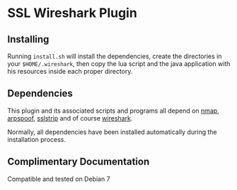 # SSL Wireshark Plugin

## Installing

Running `install.sh` will install the dependencies, create the directories in your `$HOME/.wireshark`, then copy the lua script and the java application with his resources inside each proper directory.

## Dependencies

This plugin and its associated scripts and programs all depend on [nmap](http://nmap.org/), [arpspoof](http://www.monkey.org/~dugsong/dsniff/), [sslstrip](http://www.thoughtcrime.org/software/sslstrip/) and of course [wireshark](https://www.wireshark.org/).

Normally, all dependencies have been installed automatically during the installation process.

## Complimentary Documentation

Compatible and tested on Debian 7

